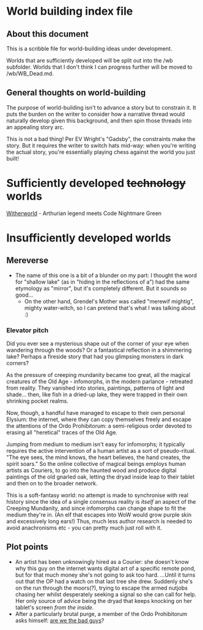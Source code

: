 # World building index file

## About this document

This is a scribble file for world-building ideas under development.

Worlds that are sufficiently developed will be split out into the /wb subfolder.  Worlds that I don't think I can progress further will be moved to /wb/WB_Dead.md.

## General thoughts on world-building

The purpose of world-building isn't to advance a story but to constrain it.  It puts the burden on the writer to consider how a narrative thread would naturally develop given this background, and then spin those threads into an appealing story arc.

This is not a bad thing!  Per EV Wright's "Gadsby", the constraints make the story.  But it requires the writer to switch hats mid-way: when you're writing the actual story, you're essentially playing chess against the world you just built!

# Sufficiently developed ~~technology~~ worlds

[Witherworld](/wb/Witherworld.md) - Arthurian legend meets Code Nightmare Green

# Insufficiently developed worlds

## Mereverse

- The name of this one is a bit of a blunder on my part: I thought the word for "shallow lake" (as in "hiding in the reflections of a") had the same etymology as "mirror", but it's completely different.  But it sounds so good...
  - On the other hand, Grendel's Mother was called "merewif mightig", mighty water-witch, so I can pretend that's what I was talking about :)
  
### Elevator pitch

Did you ever see a mysterious shape out of the corner of your eye when wandering through the woods?  Or a fantastical reflection in a shimmering lake?  Perhaps a fireside story that had you glimpsing monsters in dark corners?

As the pressure of creeping mundanity became too great, all the magical creatures of the Old Age - infomorphs, in the modern parlance - retreated from reality.  They vanished into stories, paintings, patterns of light and shade... then, like fish in a dried-up lake, they were trapped in their own shrinking pocket realms.

Now, though, a handful have managed to escape to their own personal Elysium: the internet, where they can copy themselves freely and escape the attentions of the Ordo Prohibitorum: a semi-religious order devoted to erasing all "heretical" traces of the Old Age.

Jumping from medium to medium isn't easy for infomorphs; it typically requires the active intervention of a human artist as a sort of pseudo-ritual.  "The eye sees, the mind knows, the heart believes, the hand creates, the spirit soars."  So the online collective of magical beings employs human artists as Couriers, to go into the haunted wood and produce digital paintings of the old gnarled oak, letting the dryad inside leap to their tablet and then on to the broader network.

This is a soft-fantasy world: no attempt is made to synchronise with real history since the idea of a single consensus reality is *itself* an aspect of the Creeping Mundanity, and since infomorphs can change shape to fit the medium they're in.  (An elf that escapes into WoW would grow purple skin and excessively long ears!)  Thus, much less author research is needed to avoid anachronisms etc - you can pretty much just roll with it.

## Plot points

- An artist has been unknowingly hired as a Courier: she doesn't know why this guy on the internet wants digital art of a specific remote pond, but for that much money she's not going to ask too hard.  ...Until it turns out that the OP had a watch on that last tree she drew.  Suddenly she's on the run through the moors(?), trying to escape the armed nutjobs chasing her whilst desperately seeking a signal so she can call for help.  Her only source of advice being the dryad that keeps knocking on her tablet's screen *from the inside*.
- After a particularly brutal purge, a member of the Ordo Prohibitorum asks himself: [are we the bad guys](https://www.youtube.com/watch?v=hn1VxaMEjRU)?